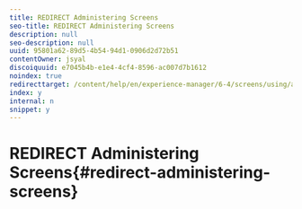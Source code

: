 ```yaml
---
title: REDIRECT Administering Screens
seo-title: REDIRECT Administering Screens
description: null
seo-description: null
uuid: 95801a62-89d5-4b54-94d1-0906d2d72b51
contentOwner: jsyal
discoiquuid: e7045b4b-e1e4-4cf4-8596-ac007d7b1612
noindex: true
redirecttarget: /content/help/en/experience-manager/6-4/screens/using/administering-screens
index: y
internal: n
snippet: y
---
```


# REDIRECT Administering Screens{#redirect-administering-screens}


